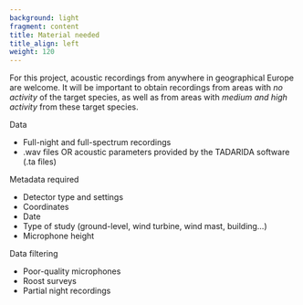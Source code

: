 ```yaml
---
background: light
fragment: content
title: Material needed
title_align: left
weight: 120
---
```


For this project, acoustic recordings from anywhere in geographical Europe are welcome. It will be important to obtain recordings from areas with *no activity* of the target species, as well as from areas with *medium and high activity* from these target species.


Data
- Full-night and full-spectrum recordings
- .wav files OR acoustic parameters provided by the TADARIDA software (.ta files)

Metadata required
- Detector type and settings
- Coordinates
- Date
- Type of study (ground-level, wind turbine, wind mast, building…)
- Microphone height

Data filtering
- Poor-quality microphones
- Roost surveys
- Partial night recordings

